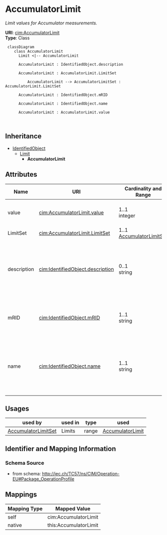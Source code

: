 # AccumulatorLimit


_Limit values for Accumulator measurements._





**URI**: [cim:AccumulatorLimit](http://iec.ch/TC57/CIM100#AccumulatorLimit)<br />
**Type**: Class




```mermaid
 classDiagram
    class AccumulatorLimit
      Limit <|-- AccumulatorLimit
      
      AccumulatorLimit : IdentifiedObject.description
        
      AccumulatorLimit : AccumulatorLimit.LimitSet
        
          AccumulatorLimit --> AccumulatorLimitSet : AccumulatorLimit.LimitSet
        
      AccumulatorLimit : IdentifiedObject.mRID
        
      AccumulatorLimit : IdentifiedObject.name
        
      AccumulatorLimit : AccumulatorLimit.value
        
      
```





## Inheritance
* [IdentifiedObject](IdentifiedObject.md)
    * [Limit](Limit.md)
        * **AccumulatorLimit**



## Attributes


| Name | URI | Cardinality and Range | Description | Inheritance |
| ---  | --- | --- | --- | --- |
| value | [cim:AccumulatorLimit.value](http://iec.ch/TC57/CIM100#AccumulatorLimit.value) | 1..1 <br />  integer  | The value to supervise against | direct |
| LimitSet | [cim:AccumulatorLimit.LimitSet](http://iec.ch/TC57/CIM100#AccumulatorLimit.LimitSet) | 1..1 <br />  [AccumulatorLimitSet](AccumulatorLimitSet.md)  | The set of limits | direct |
| description | [cim:IdentifiedObject.description](http://iec.ch/TC57/CIM100#IdentifiedObject.description) | 0..1 <br />  string  | The description is a free human readable text describing or naming the object | [IdentifiedObject](IdentifiedObject.md) |
| mRID | [cim:IdentifiedObject.mRID](http://iec.ch/TC57/CIM100#IdentifiedObject.mRID) | 1..1 <br />  string  | Master resource identifier issued by a model authority | [IdentifiedObject](IdentifiedObject.md) |
| name | [cim:IdentifiedObject.name](http://iec.ch/TC57/CIM100#IdentifiedObject.name) | 1..1 <br />  string  | The name is any free human readable and possibly non unique text naming the o... | [IdentifiedObject](IdentifiedObject.md) |





## Usages

| used by | used in | type | used |
| ---  | --- | --- | --- |
| [AccumulatorLimitSet](AccumulatorLimitSet.md) | Limits | range | [AccumulatorLimit](AccumulatorLimit.md) |






## Identifier and Mapping Information







### Schema Source


* from schema: http://iec.ch/TC57/ns/CIM/Operation-EU#Package_OperationProfile





## Mappings

| Mapping Type | Mapped Value |
| ---  | ---  |
| self | cim:AccumulatorLimit |
| native | this:AccumulatorLimit |




